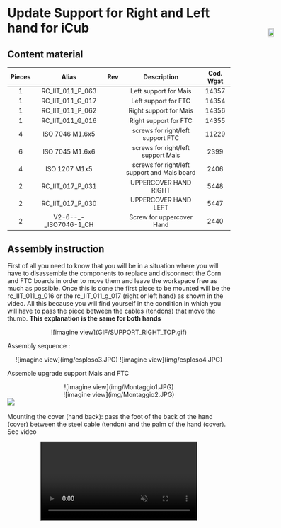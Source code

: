# **Update Support for Right and Left hand for iCub**



## Content material

|  Pieces |     Alias           | Rev    |          Description                        |  Cod. Wgst |
|   :---: |    :---:            |  :---: |     :---:                                   |   :---:   |
|     1   |  RC_IIT_011_P_063   |        | Left support for Mais                       | 14357 |
|     1   | RC_IIT_011_G_017    |        | Left support for FTC                        | 14354 | 
|     1   |  RC_IIT_011_P_062   |        | Right support for Mais                      | 14356 |
|     1   |  RC_IIT_011_G_016   |        | Right support for FTC                       | 14355 |
|     4   |  ISO 7046 M1.6x5    |        | screws for right/left support FTC           | 11229 |
|     6   | ISO 7045 M1.6x6     |        |screws for right/left support Mais           |  2399 |
|     4   | ISO 1207 M1x5       |        |screws for right/left support and Mais board |  2406 |
|     2   | RC_IIT_017_P_031    |        | UPPERCOVER HAND RIGHT                       |  5448 |   
|     2   | RC_IIT_017_P_030    |        | UPPERCOVER HAND LEFT                        |  5447 |      
|     2   |  V2-6--_-_ISO7046-1_CH |     |     Screw for uppercover Hand               |  2440 |

## Assembly instruction

First of all you need to know that you will be in a situation where you will have to disassemble the components to replace and disconnect the Corn and FTC boards  in order to move them and leave the workspace free as much as possible.
Once this is done the first piece to be mounted will be the rc_IIT_011_g_016 or the rc_IIT_011_g_017 (right or left hand) as shown in the video. All this because you will find yourself in the condition in which you will have to pass the piece between the cables (tendons) that move the thumb.
**This explanation is the same for both hands**

<center> ![imagine view](GIF/SUPPORT_RIGHT_TOP.gif) </center>

Assembly sequence :


<center> ![imagine view](img/esploso3.JPG) ![imagine view](img/esploso4.JPG)  </center>




<div style="position:fixed;top:140px;left:85%;">
    <img src="../GIF/icub-rotate.gif" width="85%" height="85%">
</div>




Assemble upgrade support Mais and FTC 

<center> ![imagine view](img/Montaggio1.JPG) </center>

<center> ![imagine view](img/Montaggio2.JPG) </center>


<div width="100%">
    <img src="../GIF/4.gif" width="2000px" height="auto" >
</div>


Mounting the cover (hand back):
pass the foot of the back of the hand (cover) between the steel cable (tendon) and the palm of the hand (cover).
See video

<video style="display: block;margin-left: auto;margin-right: auto;width:70%; border:solid 1px" controls autoplay muted>
    <source src="../movie/video.mp4">
</video>
